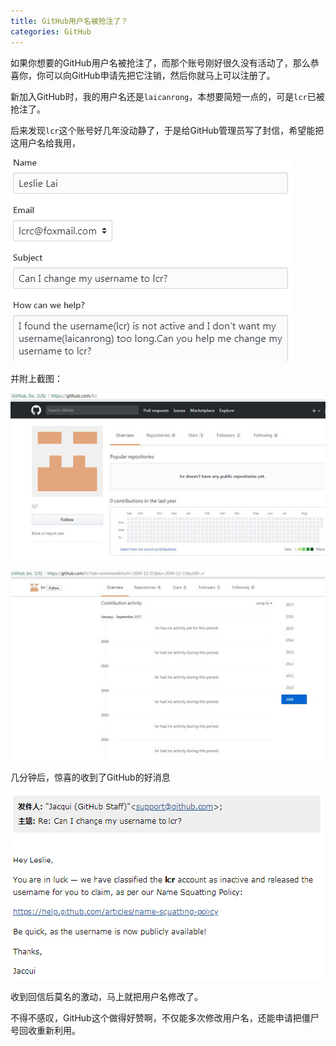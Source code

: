 ```yaml
---
title: GitHub用户名被抢注了？
categories: GitHub
---
```


如果你想要的GitHub用户名被抢注了，而那个账号刚好很久没有活动了，那么恭喜你，你可以向GitHub申请先把它注销，然后你就马上可以注册了。

新加入GitHub时，我的用户名还是`laicanrong`，本想要简短一点的，可是`lcr`已被抢注了。  

后来发现`lcr`这个账号好几年没动静了，于是给GitHub管理员写了封信，希望能把这用户名给我用，

![Mail to GitHub](/assets/img/20180328/change-github-username1.png)

<!-- more -->

并附上截图：

![Screenshots-1](/assets/img/20180328/change-github-username3.jpg)

![Screenshots-2](/assets/img/20180328/change-github-username4.jpg)

几分钟后，惊喜的收到了GitHub的好消息

![Good new from Github](/assets/img/20180328/change-github-username2.png)

收到回信后莫名的激动，马上就把用户名修改了。

不得不感叹，GitHub这个做得好赞啊，不仅能多次修改用户名，还能申请把僵尸号回收重新利用。
